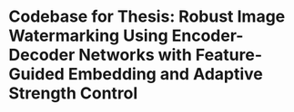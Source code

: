 # Codebase for Thesis: Robust Image Watermarking Using Encoder-Decoder Networks with Feature-Guided Embedding and Adaptive Strength Control

